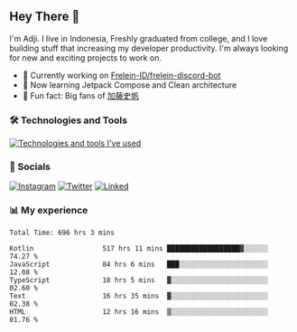 ## Hey There 👋
I'm Adji. I live in Indonesia, Freshly graduated from college, and I love building stuff that increasing my developer productivity. I'm always looking for new and exciting projects to work on.

- 🔭 Currently working on [Frelein-ID/frelein-discord-bot](https://github.com/Frelein-ID/frelein-discord-bot)
- 🌱 Now learning Jetpack Compose and Clean architecture
- 🐻 Fun fact: Big fans of [加藤史帆](https://www.instagram.com/katoshi.official/)

### 🛠️ Technologies and Tools
[![Technologies and tools I've used](https://skillicons.dev/icons?i=js,ts,html,css,php,kotlin,tailwind,bootstrap,next,mysql,firebase,vercel,vscode,androidstudio,bash,git,postman,figma,docker,linux&perline=10)](#)

### 💬 Socials
[![Instagram](https://skillicons.dev/icons?i=instagram)](https://www.instagram.com/yusufadji99/)
[![Twitter](https://skillicons.dev/icons?i=twitter)](https://twitter.com/frelein_sama)
[![Linked](https://skillicons.dev/icons?i=linkedin)](https://www.linkedin.com/in/yusuf-bhaskara-adji/)

### 📊 My experience

<!--START_SECTION:waka-->

```javascript,typescript,kotlin
Total Time: 696 hrs 3 mins

Kotlin                 517 hrs 11 mins ██████████████████▓░░░░░░   74.27 %
JavaScript             84 hrs 6 mins   ███░░░░░░░░░░░░░░░░░░░░░░   12.08 %
TypeScript             18 hrs 5 mins   ▓░░░░░░░░░░░░░░░░░░░░░░░░   02.60 %
Text                   16 hrs 35 mins  ▓░░░░░░░░░░░░░░░░░░░░░░░░   02.38 %
HTML                   12 hrs 16 mins  ▒░░░░░░░░░░░░░░░░░░░░░░░░   01.76 %
```

<!--END_SECTION:waka-->
